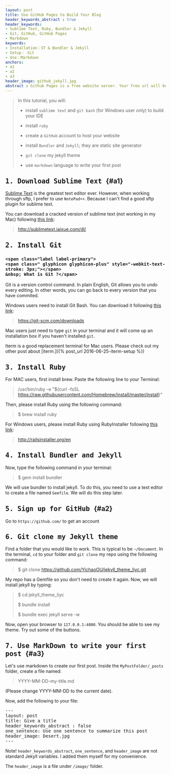 ```yaml
---
layout: post
title: Use GitHub Pages to Build Your Blog
header_keywords_abstract : true
header_keywords:
- Sublime Text, Ruby, Bundler & Jekyll
- Git, GitHub, GitHub Pages
- Markdown
keywords:
- Installation：ST & Bundler & Jekyll
- Setup： Git
- Use：Markdown
anchors:
- a1
- a2
- a3
header_image: github_jekyll.jpg
abstract : Github Pages is a free website server. Your free url will be your_user_name.github.io. It is pretty cool, isn't it?
---
```


> In this tutorial, you will:
>
> * install `sublime text` and `git bash` (for Windows user only) to build your IDE
>
> * install `ruby`
>
> * create a `GitHub` account to host your website
>
> * install `Bundler` and `Jekyll`; they are static site generator
>
> * `git clone` my jekyll theme
>
> * use `markdown` language to write your first post


## <kbd> 1. Download Sublime Text </kbd> {#a1}

[Sublime Text](https://www.sublimetext.com/) is the greatest text editor ever. However, when working through sftp, I prefer to use `NotePad++`. Because I can't find a good sftp plugin for sublime text. 

You can download a cracked version of sublime text (not working in my Mac) following [this link](http://sublimetext.iaixue.com/dl/): 

> http://sublimetext.iaixue.com/dl/



## <kbd> 2. Install Git </kbd>


<h3  data-target="#collapseOne" data-toggle="collapse">

	<span class="label label-primary">
    <span class=" glyphicon glyphicon-plus" style="-webkit-text-stroke: 3px;"></span> 
    &nbsp; What is Git ?</span>


</h3>

<div id="collapseOne" class="panel-collapse collapse panel panel-default">
      <div class="panel-body">
       Git is a version control command. In plain English, Git allows you to undo every editing. In other words, you can go back to every version that you have commited. 
      </div>
</div>


Windows users need to install Git Bash. You can download it following [this link](https://git-scm.com/downloads):

> https://git-scm.com/downloads

Mac users just need to type `git` in your terminal and it will come up an installation box if you haven't installed `git`.

Iterm is a good replacement terminal for Mac users. Please check out my other post about [iterm.]({% post_url 2016-06-25-iterm-setup %})

## <kbd> 3. Install Ruby </kbd>

For MAC users, first install brew. Paste the following line to your Terminal:

> /usr/bin/ruby -e "$(curl -fsSL https://raw.githubusercontent.com/Homebrew/install/master/install)"

Then, please install Ruby using the following command:

>  $ brew install ruby

For Windows users, please install Ruby using RubyInstaller following [this link](http://railsinstaller.org/en):

> http://railsinstaller.org/en


## <kbd> 4. Install Bundler and Jekyll </kbd> 

Now, type the following command in your terminal:

> $ gem install bundler

We will use bundler to install jekyll. To do this, you need to use a text editor to create a file named `Gemfile`. We will do this step later.





## <kbd> 5. Sign up for GitHub </kbd> {#a2}

Go to `https://github.com/` to get an account








## <kbd> 6. Git clone my Jekyll theme </kbd> 

Find a folder that you would like to work. This is typical to be `~/Document`. In the terminal, `cd` to your folder and `git clone` my repo using the following command:

> $ git clone https://github.com/YichaoOU/jekyll_theme_liyc.git

My repo has a Gemfile so you don't need to create it again. Now, we will install jekyll by typing:



> $ cd jekyll_theme_liyc
>
> $ bundle install
>
> $ bundle exec jekyll serve -w


Now, open your browser to `127.0.0.1:4000`. You should be able to see my theme. Try out some of the buttons. 


## <kbd> 7. Use MarkDown to write your first post </kbd> {#a3} 

Let's use markdown to create our first post. Inside the `MyPostFolder/_posts` folder, create a file named:

> YYYY-MM-DD-my-title.md

(Please change YYYY-MM-DD to the current date).

Now, add the following to your file:

<pre>
---
layout: post
title: Give a title
header_keywords_abstract : false
one_sentence: Use one sentence to summarize this post
header_image: Desert.jpg
---
</pre>

<span class="label label-danger">Note!</span> `header_keywords_abstract`, `one_sentence`, and `header_image` are not standard Jekyll variables. I added them myself for my convenience. 

The `header_image` is a file under `/image/` folder.








